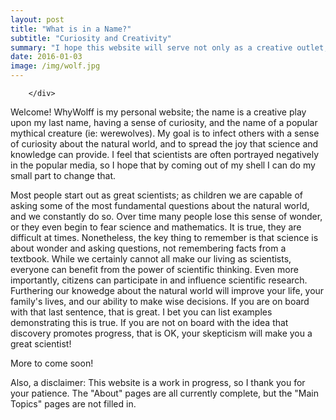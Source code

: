 ```yaml
---
layout: post
title: "What is in a Name?"
subtitle: "Curiosity and Creativity"
summary: "I hope this website will serve not only as a creative outlet, but as a means to communicate science to you. In doing so, I will present myself as a whole person who has hobbies and delights in many things outside of the realm of science."
date: 2016-01-03
image: /img/wolf.jpg
---
```


<div class="col-md-12">
         
        </div>
Welcome! WhyWolff is my personal website; the name is a creative play upon my last name, having a sense of curiosity, and the name of a popular mythical creature (ie: werewolves). My goal is to infect others with a sense of curiosity about the natural world, and to spread the joy that science and knowledge can provide. I feel that scientists are often portrayed negatively in the popular media, so I hope that by coming out of my shell I can do my small part to change that.

Most people start out as great scientists; as children we are capable of asking some of the most fundamental questions about the natural world, and we constantly do so. Over time many people lose this sense of wonder, or they even begin to fear science and mathematics.  It is true, they are difficult at times. Nonetheless, the key thing to remember is that science is about wonder and asking questions, not remembering facts from a textbook. While we certainly cannot all make our living as scientists, everyone can benefit from the power of scientific thinking. Even more importantly, citizens can participate in and influence scientific research. Furthering our knowedge about the natural world will improve your life, your family's lives, and our ability to make wise decisions. If you are on board with that last sentence, that is great. I bet you can list examples demonstrating this is true. If you are not on board with the idea that discovery promotes progress, that is OK, your skepticism will make you a great scientist!

More to come soon!

Also, a disclaimer: This website is a work in progress, so I thank you for your patience. The "About" pages are all currently complete, but the "Main Topics" pages are not filled in.